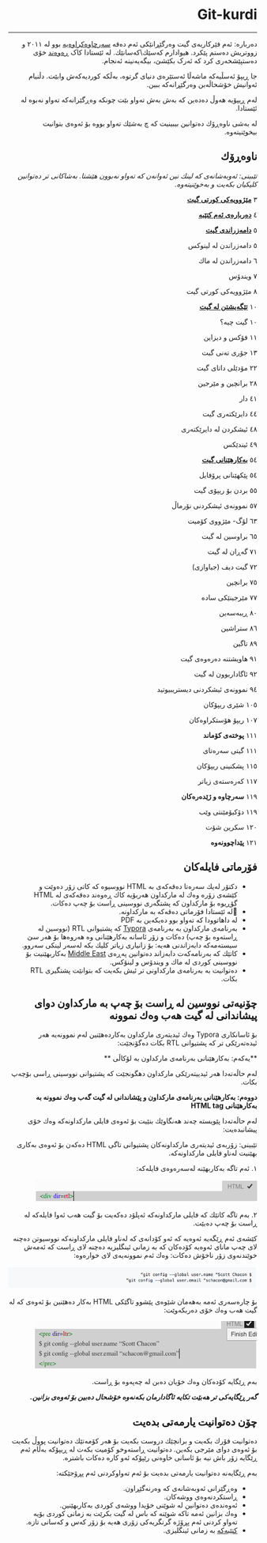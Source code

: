 <div dir=rtl>

# Git-kurdi

------

دەربارە: ئەم فێرکاریەی گیت وەرگێڕانێکی ئەم دەقە [سەرچاوەکراوەیە](https://github.com/pluralsight/git-internals-pdf) بوو له‌ ٢٠١١ و زووتریش ده‌ستم پێكرد. هیوادارم كه‌سێك\كه‌سانێك. لە ئێستادا کاک [ڕەوەند](https://github.com/rawandsaeed) خۆی دەستپێشخەری کرد کە ئەرک بکێشێ، بیگەیەنینە ئەنجام.

جا ڕیپۆ ئەسڵیەکە ماشەڵا ئەستێرەی دنیای گرتوە، بەڵکە کوردیەکەش وابێت. دڵنیام ئەوانیش خۆشحاڵەبن وەرگێڕانەکە ببین.

له‌م ڕیپۆیه‌ هه‌وڵ ده‌ده‌ین كه‌ به‌ش به‌ش ته‌واو بێت چونكه‌ وه‌ڕگێرانه‌كه‌ ته‌واو نه‌بوه‌ له‌ ئێستادا. 

له‌ به‌شی ناوه‌ڕۆك ده‌توانین بیبینیت كه‌ چ به‌شێك ته‌واو بووه‌ بۆ ئه‌وه‌ی بتوانیت بیخوێنیته‌وه‌.

## ناوه‌ڕۆك

*تێبینی: ئه‌وبه‌شانه‌ی كه‌ لینك نین ئه‌وانه‌ن كه‌ ته‌واو نه‌بوون هێشتا. به‌شاكانی تر ده‌توانین كلیكیان بكه‌یت و به‌خوێنیته‌وه‌.* 



٣ **[مێژوویه‌كی كورتی گیت](https://github.com/layik/git-kurdi/blob/master/به%E2%80%8Cشه%E2%80%8Cكان/مێژوویه%E2%80%8Cكی%20كورتی%20گیت.md)**

٤ **[ده‌رباره‌ی ئه‌م كتێبه‌](https://github.com/layik/git-kurdi/blob/master/به%E2%80%8Cشه%E2%80%8Cكان/ده%E2%80%8Cرباره%E2%80%8Cی%20ئه%E2%80%8Cم%20كتێبه%E2%80%8C.md)**

٥ **[دامه‌زراندی گیت](https://github.com/layik/git-kurdi/blob/master/به%E2%80%8Cشه%E2%80%8Cكان/دامه%E2%80%8Cزراندنی%20گیت.md)**

٥ دامه‌زراندن له‌ لینوكس

٦ دامه‌زراندن له‌ ماك

٧ ویندۆس

٨ مێژوویه‌كی كورتی گیت



١٠ **[تێگه‌یشتن له‌ گیت](https://github.com/layik/git-kurdi/blob/master/به%E2%80%8Cشه%E2%80%8Cكان/تێگه%E2%80%8Cیشتن%20له%E2%80%8C%20گیت.md)**

١٠ گیت چیه‌؟

١١ فۆكس و دیزاین

١٣ جۆری ته‌نی گیت

٢٢ مۆدێلی داتای گیت

٢٨ برانچین و مێرجین

٤١ دار

٤٤ دایرێكته‌ری گیت

٤٨ ئیشكردن له‌ دایرێكته‌ری

٤٩ ئیندێكس



٥٤ **[به‌كارهێنانی گیت](https://github.com/layik/git-kurdi/blob/master/به%E2%80%8Cشه%E2%80%8Cكان/بەکارهێنانی%20گیت.md)**

٥٤ پێكهێنانی پرۆفایل

٥٥ بردن بۆ ریپۆی گیت

٥٧ نموونه‌ی ئیشكردنی نۆرماڵ

٦٣ لۆگ- مێژووی كۆمیت

٦٥ براوسین له‌ گیت

٧١ گه‌ڕان له‌ گیت

٧٢ گیت دیف (جیاوازی)

٧٥ برانچین

٧٧ مێرجینێكی ساده‌

٨٠ ڕیبه‌سه‌ین

٨٦ ستراشین 

٨٩ تاگین

٩١ هاویشتنه‌ ده‌ره‌وه‌ی گیت

٩٢ ئاگاداربوون له‌ گیت

٩٤ نموونه‌ی ئیشكردنی دیستریبیوتید 

١٠٥ شێری ریپۆكان

١٠٧ ریپۆ هۆستكراوه‌كان



١١١ **پوخته‌ی كۆماند**

١١١ گیتی سه‌ره‌تای

١١٥ پشكنینی ریپۆكان

١١٧ كه‌ره‌سته‌ی زیاتر



١١٩ **سه‌رچاوه‌ و ژێده‌ره‌كان**

١١٩ دۆكیۆمێنتی وێب

١٢٠ سكرین شۆت



١٢١ **پێداچوونه‌وه‌**



## فۆرماتی فایله‌كان

- دكتۆر له‌یك سه‌ره‌تا ده‌قه‌كه‌ی به‌ HTML  نووسیوه‌ كه‌ كاتی زۆر ده‌وێت و كێشه‌ی زۆره‌ وه‌ك له‌ ماركداون هه‌ربۆیه‌ كاك ڕه‌وه‌ند ده‌قه‌كه‌ی له‌ HTML گۆڕیوه‌ بۆ ماركداون كه‌ پشتگه‌ری نووسینی ڕاست بۆ چه‌پ ده‌كات. 
- له‌ ئێستادا‌ فۆرماتی ده‌قه‌كه‌ به‌ ماركداونه‌.
- له‌ داهاتوودا كه‌ ته‌واو بوو ده‌یكه‌ین به‌ PDF
- به‌رنامه‌ی ماركداون به‌ به‌رنامه‌ی [Typora‌](https://typora.io) كه‌ پشتیوانی RTL (نووسین له‌ ڕاسته‌وه‌ بۆ چه‌پ) ده‌كات و زۆر ئاسانه‌ به‌كارهێنانی وه‌ هه‌روه‌ها بۆ هه‌ر سێ سیسته‌مه‌كه‌ دابه‌زاندنی هه‌یه‌: بۆ زانیاری زیاتر كلیك بكه‌ له‌سه‌ر لینكی سه‌روو. 
- كاتێك كه‌ به‌رنامه‌كه‌ت دابه‌زاند ده‌توانین په‌ڕه‌ی [Middle East](http://theme.typora.io) به‌كاربهێنیت بۆ نووسینی كوردی له‌ ماك و ویندۆس و لینۆكس. 
- ده‌توانیت به‌ به‌رنامه‌ی ماركداونی تر ئیش بكه‌یت كه‌ بتوانێت پشتگیری RTL بكات. 



## چۆنیه‌تی نووسین له‌ ڕاست بۆ چه‌پ به‌ ماركداون دوای پیشاندانی له‌ گیت هه‌ب وه‌ك نموونه‌



بۆ ئاسانكاری Typora وه‌ك ئیدیته‌ری ماركداون به‌كارده‌هێنین له‌م نموونه‌یه‌‌ هه‌ر ئیده‌ته‌رێكی تر كه‌ پشتیوانی RTL بكات ده‌گۆنجێت: 

**یه‌كه‌م: به‌كارهێنانی به‌رنامه‌ی‌ ماركداون به‌ لۆكاڵی ** 

له‌م حاڵه‌ته‌دا هه‌ر ئیدییته‌رێكی ماركداون دهگونجێت كه‌ پشتیوانی نووسینی ڕاسی بۆچه‌پ بكات.

**دووه‌م: به‌كارهێنانی به‌رنامه‌ی ماركداون و پێشاندانی له‌ گیت گه‌ب وه‌ك نموونه به‌ به‌كارهێنانی HTML tag‌**

له‌م حاڵه‌ته‌دا پێویسته‌ چه‌ند هه‌نگاوێك بنێیت بۆ ئه‌وه‌ی فایلی ماركداونه‌كه‌ وه‌ك خۆی پیشانبده‌یت:

تێبینی: زۆربه‌ی ئیدیته‌ری ماركداونه‌كان پشتیوانی تاگی HTML ده‌كه‌ن بۆ ئه‌وه‌ی به‌كاری بهێنیت له‌ناو فایلی ماركداونه‌كه‌.

١. ئه‌م تاگه‌ به‌كاربهێنه‌ له‌سه‌ره‌وه‌ی فایله‌كه‌:

![img1](https://github.com/layik/git-kurdi/blob/master/screenshots/html-rtl-tag.png)

٢. به‌م تاگه‌ كاتێك كه‌ فایلی ماركداونه‌كه‌ ئه‌پلۆد ده‌كه‌یت بۆ گیت هه‌ب ئه‌وا فایله‌كه‌ له‌ ڕاست بۆ چه‌پ ده‌بێت.

كێشه‌ی ئه‌م ڕێگه‌یه‌ ئه‌وه‌یه‌ كه‌ ئه‌و كۆدانه‌ی كه‌ له‌ناو فایلی ماركداونه‌كه‌ نووسیوتن ده‌چنه‌ لای چه‌پ مانای ئه‌وه‌یه‌ كۆده‌كان كه‌ به‌ زمانی ئینگلیزیه‌ ده‌چنه‌ لای ڕاست كه‌ ئه‌مه‌ش خوێندنه‌وی زۆر ناخۆش ده‌كات: وه‌ك ئه‌م نموونه‌یه‌ی لای خواره‌وه‌:  

![img2](https://github.com/layik/git-kurdi/blob/master/screenshots/codeblock-rtl-example.png)

بۆ چاره‌سه‌ری ئه‌مه‌ به‌هه‌مان شێوه‌ی پێشوو تاگێكی HTML به‌كار ده‌هێنین بۆ ئه‌وه‌ی كه‌ له‌ گیت هه‌ب وه‌ك خۆی ده‌ربكه‌وێت: 

![img3](https://github.com/layik/git-kurdi/blob/master/screenshots/codeblock-html-rtl-tag.png)

به‌م ڕێگایه‌ كۆده‌كان وه‌ك خۆیان ده‌بن له‌ چه‌په‌وه‌ بۆ ڕاست.

***گه‌ر ڕێگایه‌كی تر هه‌بێت تكایه‌ ئاگادارمان بكه‌نه‌وه‌ خۆشحال ده‌بین بۆ ئه‌وه‌ی بزانین.***

## چۆن ده‌توانیت یارمه‌تی بده‌یت

ده‌توانیت فۆرك بكه‌یت و برانچێك دروست بكه‌یت بۆ هه‌ر كۆمه‌تێك ده‌توانیت پووڵ بكه‌یت بۆ ئه‌وه‌ی دوای مێرجی بكه‌ین. ده‌توانیت ڕاسته‌وخو كۆمیت بكه‌ت له‌ ڕیپۆكه‌ به‌ڵام ئه‌م ڕێگایه‌ زۆر باش نیه‌ بۆ ئاسانی خاوه‌نی رێپۆكه‌ ئه‌و كاره‌ ده‌كات باشتره‌. 



به‌م ڕێگایه‌نه‌ ده‌توانیت یارمه‌تی بده‌یت بۆ ئه‌م ته‌واوكردنی ئه‌م پڕۆجێكته‌:

- وه‌ڕگێرانی ئه‌وبه‌شانه‌ی كه‌ وه‌رنه‌گێڕاون.
- ڕاستكردنه‌وه‌ی ووشه‌كان. 
- ئه‌وه‌نده‌ی ده‌توانین له‌ شوێنی خۆیدا ووشه‌ی كوردی به‌كاربهێنین.
- وه‌ك بزانین ئه‌مه‌ تاكه‌ شوێنه‌ كه‌ باس له‌ گیت بكرێت به‌ زمانی كوردی بۆیه‌ ته‌واو كردنی ئه‌م پڕۆژه‌ گرنگریه‌كی زۆری هه‌یه‌ بۆ زۆر كه‌س و كه‌سانی تازه‌. 
- [كتێبه‌كه‌](https://github.com/layik/git-kurdi/blob/master/peepcode-git.pdf)‌ به‌ زمانی ئینگلیزی. 